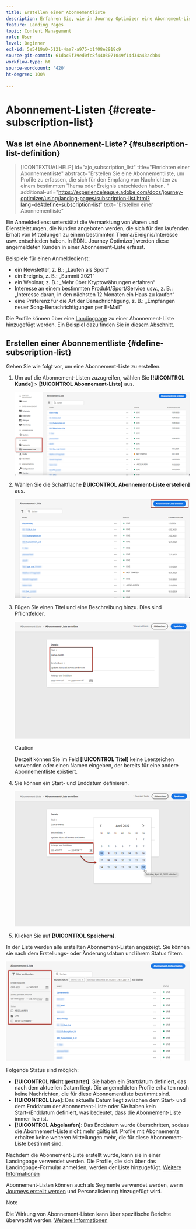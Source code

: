```yaml
---
title: Erstellen einer Abonnementliste
description: Erfahren Sie, wie in Journey Optimizer eine Abonnement-Liste eingerichtet wird.
feature: Landing Pages
topic: Content Management
role: User
level: Beginner
exl-id: 5e5419a0-5121-4aa7-a975-b1f08e2918c9
source-git-commit: 61dac9f39ed0fc8f4403071049f14d34a43acbb4
workflow-type: ht
source-wordcount: '420'
ht-degree: 100%

---
```


# Abonnement-Listen {#create-subscription-list}

## Was ist eine Abonnement-Liste? {#subscription-list-definition}

>[!CONTEXTUALHELP]
>id="ajo_subscription_list"
>title="Einrichten einer Abonnementliste"
>abstract="Erstellen Sie eine Abonnementliste, um Profile zu erfassen, die sich für den Empfang von Nachrichten zu einem bestimmten Thema oder Ereignis entschieden haben. "
>additional-url="https://experienceleague.adobe.com/docs/journey-optimizer/using/landing-pages/subscription-list.html?lang=de#define-subscription-list" text="Erstellen einer Abonnementliste"

Ein Anmeldedienst unterstützt die Vermarktung von Waren und Dienstleistungen, die Kunden angeboten werden, die sich für den laufenden Erhalt von Mitteilungen zu einem bestimmten Thema/Ereignis/Interesse usw. entschieden haben. In [!DNL Journey Optimizer] werden diese angemeldeten Kunden in einer Abonnement-Liste erfasst.

Beispiele für einen Anmeldedienst:

* ein Newsletter, z. B.: „Laufen als Sport“
* ein Ereignis, z. B.: „Summit 2021“
* ein Webinar, z. B.: „Mehr über Kryptowährungen erfahren“
* Interesse an einem bestimmten Produkt/Sport/Service usw., z. B.: „Interesse daran, in den nächsten 12 Monaten ein Haus zu kaufen“
* eine Präferenz für die Art der Benachrichtigung, z. B.: „Empfangen neuer Song-Benachrichtigungen per E-Mail“

Die Profile können über eine [Landingpage](create-lp.md) zu einer Abonnement-Liste hinzugefügt werden. Ein Beispiel dazu finden Sie in [diesem Abschnitt](lp-use-cases.md#subscription-to-a-service).

## Erstellen einer Abonnementliste {#define-subscription-list}

Gehen Sie wie folgt vor, um eine Abonnement-Liste zu erstellen.

1. Um auf die Abonnement-Listen zuzugreifen, wählen Sie **[!UICONTROL Kunde]** > **[!UICONTROL Abonnement-Liste]** aus.

   ![](assets/lp_subscription-lists.png)

1. Wählen Sie die Schaltfläche **[!UICONTROL Abonnement-Liste erstellen]** aus.

   ![](assets/lp_create-subscription-list.png)

1. Fügen Sie einen Titel und eine Beschreibung hinzu. Dies sind Pflichtfelder.

   ![](assets/lp_subscription-list-name.png)

   >[!CAUTION]
   >
   >Derzeit können Sie im Feld **[!UICONTROL Titel]** keine Leerzeichen verwenden oder einen Namen eingeben, der bereits für eine andere Abonnementliste existiert.

1. Sie können ein Start- und Enddatum definieren.

   ![](assets/lp_subscription-list-dates.png)

1. Klicken Sie auf **[!UICONTROL Speichern]**.

In der Liste werden alle erstellten Abonnement-Listen angezeigt. Sie können sie nach dem Erstellungs- oder Änderungsdatum und ihrem Status filtern.

![](assets/lp_subscription-filters.png)

Folgende Status sind möglich:

* **[!UICONTROL Nicht gestartet]**: Sie haben ein Startdatum definiert, das nach dem aktuellen Datum liegt. Die angemeldeten Profile erhalten noch keine Nachrichten, die für diese Abonnementliste bestimmt sind.
* **[!UICONTROL Live]**: Das aktuelle Datum liegt zwischen dem Start- und dem Enddatum der Abonnement-Liste oder Sie haben kein Start-/Enddatum definiert, was bedeutet, dass die Abonnement-Liste immer live ist.
* **[!UICONTROL Abgelaufen]**: Das Enddatum wurde überschritten, sodass die Abonnement-Liste nicht mehr gültig ist. Profile mit Abonnements erhalten keine weiteren Mitteilungen mehr, die für diese Abonnement-Liste bestimmt sind.

Nachdem die Abonnement-Liste erstellt wurde, kann sie in einer Landingpage verwendet werden. Die Profile, die sich über das Landingpage-Formular anmelden, werden der Liste hinzugefügt. [Weitere Informationen](design-lp.md)

Abonnement-Listen können auch als Segmente verwendet werden, wenn [Journeys erstellt werden](../building-journeys/journey-gs.md#jo-build) und Personalisierung hinzugefügt wird.

>[!NOTE]
>
>Die Wirkung von Abonnement-Listen kann über spezifische Berichte überwacht werden. [Weitere Informationen](../reports/subscription-report-live.md)
